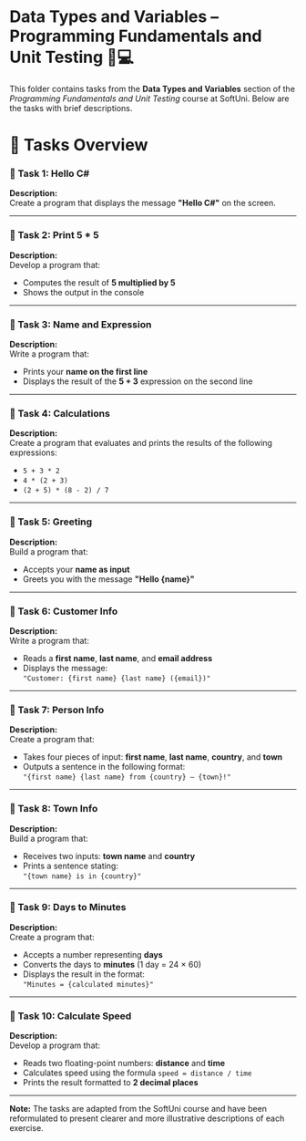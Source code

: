 # Data Types and Variables – Programming Fundamentals and Unit Testing 🧑💻

This folder contains tasks from the **Data Types and Variables** section of the _Programming Fundamentals and Unit Testing_ course at SoftUni. Below are the tasks with brief descriptions.

# 🔧 Tasks Overview


### 📝 Task 1: Hello C#

**Description:**  
Create a program that displays the message **"Hello C#"** on the screen.

---

### 📝 Task 2: Print 5 * 5

**Description:**  
Develop a program that:

- Computes the result of **5 multiplied by 5**  
- Shows the output in the console

---

### 📝 Task 3: Name and Expression

**Description:**  
Write a program that:

- Prints your **name on the first line**  
- Displays the result of the **5 + 3** expression on the second line

---

### 📝 Task 4: Calculations

**Description:**  
Create a program that evaluates and prints the results of the following expressions:

- `5 + 3 * 2`  
- `4 * (2 + 3)`  
- `(2 + 5) * (8 - 2) / 7`

---

### 📝 Task 5: Greeting

**Description:**  
Build a program that:

- Accepts your **name as input**  
- Greets you with the message **"Hello {name}"**

---

### 📝 Task 6: Customer Info

**Description:**  
Write a program that:

- Reads a **first name**, **last name**, and **email address**  
- Displays the message:  
  `"Customer: {first name} {last name} ({email})"`

---

### 📝 Task 7: Person Info

**Description:**  
Create a program that:

- Takes four pieces of input: **first name**, **last name**, **country**, and **town**  
- Outputs a sentence in the following format:  
  `"{first name} {last name} from {country} – {town}!"`

---

### 📝 Task 8: Town Info

**Description:**  
Build a program that:

- Receives two inputs: **town name** and **country**  
- Prints a sentence stating:  
  `"{town name} is in {country}"`

---

### 📝 Task 9: Days to Minutes

**Description:**  
Create a program that:

- Accepts a number representing **days**  
- Converts the days to **minutes** (1 day = 24 × 60)  
- Displays the result in the format:  
  `"Minutes = {calculated minutes}"`

---

### 📝 Task 10: Calculate Speed

**Description:**  
Develop a program that:

- Reads two floating-point numbers: **distance** and **time**  
- Calculates speed using the formula `speed = distance / time`  
- Prints the result formatted to **2 decimal places**

---

**Note:** The tasks are adapted from the SoftUni course and have been reformulated to present clearer and more illustrative descriptions of each exercise.
